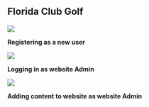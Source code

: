 ## Florida Club Golf 

![](https://media.giphy.com/media/G1HKGgzn4S7RZ6P3b9/giphy.gif)

**Registering as a new user**

![](https://media.giphy.com/media/HLQFxywROKmQNlVdm5/giphy.gif)

**Logging in as website Admin**

![](https://media.giphy.com/media/dVYifpojuX7OhPoKmk/giphy.gif)

**Adding content to website as website Admin**
